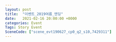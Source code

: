 ```yaml
---
layout: post
title:  "이벤트_2019여름_엔딩"
date:   2021-02-16 20:00:00 +0000
categories: Event
Tags: Story Event
SceneCode: ["scene_evt190627_cp0_q2_s10,7429311"]
---
```

